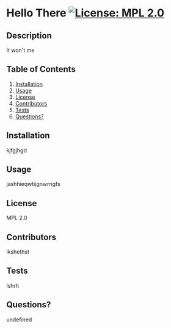 # Hello There [![License: MPL 2.0](https://img.shields.io/badge/License-MPL_2.0-brightgreen.svg)](https://opensource.org/licenses/MPL-2.0)
  
## Description
It won't me

## Table of Contents
1. [Installation](#installation)
2. [Usage](#usage)
3. [License](#license)
4. [Contributors](#contributors)
5. [Tests](#tests)
6. [Questions?](#question)

## Installation
kjfgjhgd

## Usage
jashhieqwtijgnwrngfs

## License
MPL 2.0

## Contributors
lkshethst

## Tests
lshrh

## Questions?
undefined
